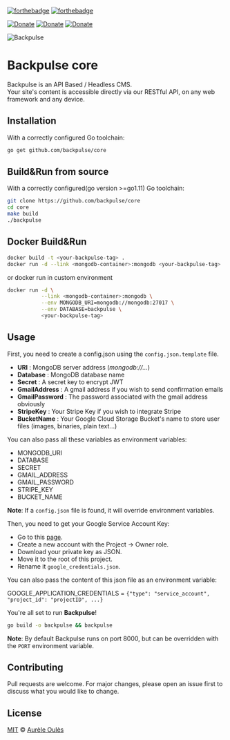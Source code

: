 [![forthebadge](https://forthebadge.com/images/badges/made-with-go.svg)](https://forthebadge.com)
[![forthebadge](https://forthebadge.com/images/badges/powered-by-netflix.svg)](https://forthebadge.com)

[![Donate](https://img.shields.io/badge/Donate-Crypto-blue.svg)](https://commerce.coinbase.com/checkout/b4d64264-dda8-41d0-9f15-0843f969fa79)
[![Donate](https://img.shields.io/badge/Donate-Patreon-orange.svg)](https://www.patreon.com/backpulse)
[![Donate](https://img.shields.io/badge/Donate-PayPal-green.svg)](https://www.paypal.me/aureleoules)

![Backpulse](https://files.backpulse.io/backpulse.png#cache2 "Backpulse.io")

# Backpulse core
Backpulse is an API Based / Headless CMS.  
Your site's content is accessible directly via our RESTful API, on any web framework and any device.  

## Installation
With a correctly configured Go toolchain:
```bash
go get github.com/backpulse/core
```

## Build&Run from source
With a correctly configured(go version >=go1.11) Go toolchain: 
```bash
git clone https://github.com/backpulse/core
cd core
make build
./backpulse
``` 

## Docker Build&Run
```bash
docker build -t <your-backpulse-tag> .
docker run -d --link <mongodb-container>:mongodb <your-backpulse-tag>
```
or docker run in custom environment
```bash
docker run -d \
           --link <mongodb-container>:mongodb \
           --env MONGODB_URI=mongodb://mongodb:27017 \
           --env DATABASE=backpulse \
           <your-backpulse-tag>
```

## Usage
First, you need to create a config.json using the `config.json.template` file.
* **URI** : MongoDB server address (_mongodb://..._)
* **Database** : MongoDB database name
* **Secret** : A secret key to encrypt JWT
* **GmailAddress** : A gmail address if you wish to send confirmation emails
* **GmailPassword** : The password associated with the gmail address obviously
* **StripeKey** : Your Stripe Key if you wish to integrate Stripe
* **BucketName** : Your Google Cloud Storage Bucket's name to store user files (images, binaries, plain text...)

You can also pass all these variables as environment variables:
* MONGODB_URI
* DATABASE
* SECRET
* GMAIL_ADDRESS
* GMAIL_PASSWORD
* STRIPE_KEY
* BUCKET_NAME  


**Note**: If a `config.json` file is found, it will override environment variables.

Then, you need to get your Google Service Account Key:
* Go to this [page](https://console.cloud.google.com/apis/credentials/serviceaccountkey).
* Create a new account with the Project -> Owner role.
* Download your private key as JSON.
* Move it to the root of this project.
* Rename it `google_credentials.json`.

You can also pass the content of this json file as an environment variable:

GOOGLE_APPLICATION_CREDENTIALS = `{"type": "service_account", "project_id": "projectID", ...}`

You're all set to run **Backpulse**!
```bash
go build -o backpulse && backpulse
```

**Note**: By default Backpulse runs on port 8000, but can be overridden with the `PORT` environment variable.

## Contributing
Pull requests are welcome. For major changes, please open an issue first to discuss what you would like to change.


## License 
[MIT](https://github.com/backpulse/core/blob/master/LICENSE) © [Aurèle Oulès](https://www.aureleoules.com)